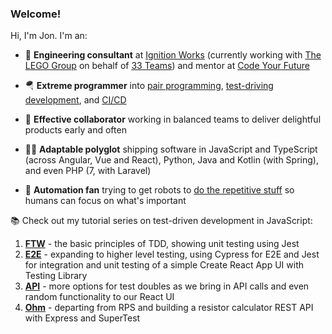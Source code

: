 ### Welcome!

Hi, I'm Jon. I'm an:

- 🏢 **Engineering consultant** at [Ignition Works][1] (currently working with [The LEGO Group][7] on behalf of [33 Teams][8]) and mentor at [Code Your Future][2]
- 🪂 **Extreme programmer** into [pair programming][4], [test-driving development][5], and [CI/CD][6]
- 👯 **Effective collaborator** working in balanced teams to deliver delightful products early and often
- 👨‍💻 **Adaptable polyglot** shipping software in JavaScript and TypeScript (across Angular, Vue and React), Python, Java and Kotlin (with Spring), and even PHP (7, with Laravel)
- 🤖 **Automation fan** trying to get robots to [do the repetitive stuff][3] so humans can focus on what's important

  [1]: https://ignition.works/
  [2]: https://codeyourfuture.io/
  [3]: https://blog.jonrshar.pe/2019/Feb/10/automation-for-the-people.html
  [4]: https://blog.jonrshar.pe/tag/pairing.html
  [5]: https://blog.jonrshar.pe/tag/tdd.html
  [6]: https://blog.jonrshar.pe/tag/ci.html
  [7]: https://www.lego.com/en-gb/aboutus/lego-group
  [8]: https://www.33teams.com/

📚 Check out my tutorial series on test-driven development in JavaScript:

1. **[FTW]** - the basic principles of TDD, showing unit testing using Jest
2. **[E2E]** - expanding to higher level testing, using Cypress for E2E and Jest for integration and unit testing of a simple Create React App UI with Testing Library
3. **[API]** - more options for test doubles as we bring in API calls and even random functionality to our React UI
4. **[Ohm]** - departing from RPS and building a resistor calculator REST API with Express and SuperTest

[FTW]: https://blog.jonrshar.pe/2020/Aug/31/js-tdd-ftw.html
[E2E]: https://blog.jonrshar.pe/2020/Nov/22/js-tdd-e2e.html
[API]: https://blog.jonrshar.pe/2021/Apr/10/js-tdd-api.html
[Ohm]: https://blog.jonrshar.pe/2023/May/23/js-tdd-ohm.html

<!--
**textbook/textbook** is a ✨ _special_ ✨ repository because its `README.md` (this file) appears on your GitHub profile.

Here are some ideas to get you started:

- 🔭 I’m currently working on ...
- 🌱 I’m currently learning ...
- 👯 I’m looking to collaborate on ...
- 🤔 I’m looking for help with ...
- 💬 Ask me about ...
- 📫 How to reach me: ...
- 😄 Pronouns: ...
- ⚡ Fun fact: ...
-->
